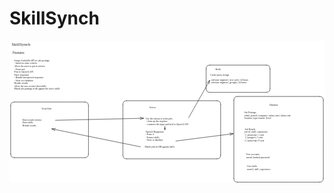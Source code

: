 # SkillSynch
<svg version="1.1" xmlns="http://www.w3.org/2000/svg" viewBox="0 0 2672 1209.6" width="5344" height="2419.2">
  <!-- svg-source:excalidraw -->
  
  <defs>
    <style class="style-fonts">
      @font-face {
        font-family: "Virgil";
        src: url("https://excalidraw.com/Virgil.woff2");
      }
      @font-face {
        font-family: "Cascadia";
        src: url("https://excalidraw.com/Cascadia.woff2");
      }
      @font-face {
        font-family: "Assistant";
        src: url("https://excalidraw.com/Assistant-Regular.woff2");
      }
    </style>
    
  </defs>
  <rect x="0" y="0" width="2672" height="1209.6" fill="#ffffff"></rect><g transform="translate(19 10) rotate(0 105.46875 21.59999999999991)"><text x="0" y="0" font-family="Cascadia, Segoe UI Emoji" font-size="36px" fill="#1e1e1e" text-anchor="start" style="white-space: pre;" direction="ltr" dominant-baseline="text-before-edge">SkillSynch</text></g><g transform="translate(27 87) rotate(0 73.828125 16.799999999999955)"><text x="0" y="0" font-family="Cascadia, Segoe UI Emoji" font-size="28px" fill="#1e1e1e" text-anchor="start" style="white-space: pre;" direction="ltr" dominant-baseline="text-before-edge">Features:</text></g><g transform="translate(40.167969000000085 158.85624999999982) rotate(0 292.96875 132)"><text x="0" y="0" font-family="Cascadia, Segoe UI Emoji" font-size="20px" fill="#1e1e1e" text-anchor="start" style="white-space: pre;" direction="ltr" dominant-baseline="text-before-edge">Scrape LinkedIn API for job postings</text><text x="0" y="24" font-family="Cascadia, Segoe UI Emoji" font-size="20px" fill="#1e1e1e" text-anchor="start" style="white-space: pre;" direction="ltr" dominant-baseline="text-before-edge">- based on some criteria</text><text x="0" y="48" font-family="Cascadia, Segoe UI Emoji" font-size="20px" fill="#1e1e1e" text-anchor="start" style="white-space: pre;" direction="ltr" dominant-baseline="text-before-edge">Allow the users to put in criteria</text><text x="0" y="72" font-family="Cascadia, Segoe UI Emoji" font-size="20px" fill="#1e1e1e" text-anchor="start" style="white-space: pre;" direction="ltr" dominant-baseline="text-before-edge">- Front end</text><text x="0" y="96" font-family="Cascadia, Segoe UI Emoji" font-size="20px" fill="#1e1e1e" text-anchor="start" style="white-space: pre;" direction="ltr" dominant-baseline="text-before-edge">Post to OpenAI API</text><text x="0" y="120" font-family="Cascadia, Segoe UI Emoji" font-size="20px" fill="#1e1e1e" text-anchor="start" style="white-space: pre;" direction="ltr" dominant-baseline="text-before-edge">Parse responses</text><text x="0" y="144" font-family="Cascadia, Segoe UI Emoji" font-size="20px" fill="#1e1e1e" text-anchor="start" style="white-space: pre;" direction="ltr" dominant-baseline="text-before-edge">- Handle unexpected responses</text><text x="0" y="168" font-family="Cascadia, Segoe UI Emoji" font-size="20px" fill="#1e1e1e" text-anchor="start" style="white-space: pre;" direction="ltr" dominant-baseline="text-before-edge">- Store to a database</text><text x="0" y="192" font-family="Cascadia, Segoe UI Emoji" font-size="20px" fill="#1e1e1e" text-anchor="start" style="white-space: pre;" direction="ltr" dominant-baseline="text-before-edge">Render results</text><text x="0" y="216" font-family="Cascadia, Segoe UI Emoji" font-size="20px" fill="#1e1e1e" text-anchor="start" style="white-space: pre;" direction="ltr" dominant-baseline="text-before-edge">Allow the user to enter their skills</text><text x="0" y="240" font-family="Cascadia, Segoe UI Emoji" font-size="20px" fill="#1e1e1e" text-anchor="start" style="white-space: pre;" direction="ltr" dominant-baseline="text-before-edge">Match job postings in db against the user's skills</text></g><g stroke-linecap="round" transform="translate(10 519.5999999999999) rotate(0 330 236)"><path d="M32 0 C231.81 0, 431.63 0, 628 0 M32 0 C204.99 0, 377.98 0, 628 0 M628 0 C649.33 0, 660 10.67, 660 32 M628 0 C649.33 0, 660 10.67, 660 32 M660 32 C660 173.37, 660 314.74, 660 440 M660 32 C660 152.05, 660 272.1, 660 440 M660 440 C660 461.33, 649.33 472, 628 472 M660 440 C660 461.33, 649.33 472, 628 472 M628 472 C447.45 472, 266.91 472, 32 472 M628 472 C428.17 472, 228.33 472, 32 472 M32 472 C10.67 472, 0 461.33, 0 440 M32 472 C10.67 472, 0 461.33, 0 440 M0 440 C0 314.08, 0 188.16, 0 32 M0 440 C0 295.19, 0 150.38, 0 32 M0 32 C0 10.67, 10.67 0, 32 0 M0 32 C0 10.67, 10.67 0, 32 0" stroke="#1e1e1e" stroke-width="2" fill="none"></path></g><g transform="translate(273 568.5999999999999) rotate(0 52.734375 12)"><text x="0" y="0" font-family="Cascadia, Segoe UI Emoji" font-size="20px" fill="#1e1e1e" text-anchor="start" style="white-space: pre;" direction="ltr" dominant-baseline="text-before-edge">Front End</text></g><g transform="translate(110 661.5999999999999) rotate(0 123.046875 36)"><text x="0" y="0" font-family="Cascadia, Segoe UI Emoji" font-size="20px" fill="#1e1e1e" text-anchor="start" style="white-space: pre;" direction="ltr" dominant-baseline="text-before-edge">Enter search criteria</text><text x="0" y="24" font-family="Cascadia, Segoe UI Emoji" font-size="20px" fill="#1e1e1e" text-anchor="start" style="white-space: pre;" direction="ltr" dominant-baseline="text-before-edge">Enter skills</text><text x="0" y="48" font-family="Cascadia, Segoe UI Emoji" font-size="20px" fill="#1e1e1e" text-anchor="start" style="white-space: pre;" direction="ltr" dominant-baseline="text-before-edge">Render results</text></g><g stroke-linecap="round" transform="translate(962 508.5999999999999) rotate(0 414.5 246.5)"><path d="M32 0 C320.21 0, 608.43 0, 797 0 M32 0 C322.43 0, 612.86 0, 797 0 M797 0 C818.33 0, 829 10.67, 829 32 M797 0 C818.33 0, 829 10.67, 829 32 M829 32 C829 179.06, 829 326.11, 829 461 M829 32 C829 167.81, 829 303.61, 829 461 M829 461 C829 482.33, 818.33 493, 797 493 M829 461 C829 482.33, 818.33 493, 797 493 M797 493 C518.3 493, 239.6 493, 32 493 M797 493 C546.16 493, 295.33 493, 32 493 M32 493 C10.67 493, 0 482.33, 0 461 M32 493 C10.67 493, 0 482.33, 0 461 M0 461 C0 345.66, 0 230.33, 0 32 M0 461 C0 350.87, 0 240.73, 0 32 M0 32 C0 10.67, 10.67 0, 32 0 M0 32 C0 10.67, 10.67 0, 32 0" stroke="#1e1e1e" stroke-width="2" fill="none"></path></g><g stroke-linecap="round"><g transform="translate(390 674.5999999999999) rotate(0 373 -8.5)"><path d="M0 0 C124.33 -2.83, 621.67 -14.17, 746 -17 M0 0 C124.33 -2.83, 621.67 -14.17, 746 -17" stroke="#1e1e1e" stroke-width="2" fill="none"></path></g><g transform="translate(390 674.5999999999999) rotate(0 373 -8.5)"><path d="M718.05 -6.1 C725.88 -9.15, 733.71 -12.21, 746 -17 M718.05 -6.1 C727.02 -9.6, 735.99 -13.1, 746 -17" stroke="#1e1e1e" stroke-width="2" fill="none"></path></g><g transform="translate(390 674.5999999999999) rotate(0 373 -8.5)"><path d="M717.58 -26.62 C725.54 -23.92, 733.51 -21.23, 746 -17 M717.58 -26.62 C726.71 -23.53, 735.83 -20.44, 746 -17" stroke="#1e1e1e" stroke-width="2" fill="none"></path></g></g><mask></mask><g transform="translate(1188 555.5999999999999) rotate(0 35.15625 12)"><text x="0" y="0" font-family="Cascadia, Segoe UI Emoji" font-size="20px" fill="#1e1e1e" text-anchor="start" style="white-space: pre;" direction="ltr" dominant-baseline="text-before-edge">Server</text></g><g transform="translate(1156 651.5999999999999) rotate(0 257.8125 48)"><text x="0" y="0" font-family="Cascadia, Segoe UI Emoji" font-size="20px" fill="#1e1e1e" text-anchor="start" style="white-space: pre;" direction="ltr" dominant-baseline="text-before-edge">Use the criteria to fetch jobs</text><text x="0" y="24" font-family="Cascadia, Segoe UI Emoji" font-size="20px" fill="#1e1e1e" text-anchor="start" style="white-space: pre;" direction="ltr" dominant-baseline="text-before-edge">- clean up the response</text><text x="0" y="48" font-family="Cascadia, Segoe UI Emoji" font-size="20px" fill="#1e1e1e" text-anchor="start" style="white-space: pre;" direction="ltr" dominant-baseline="text-before-edge">- construct the input and feed to OpenAI API</text><text x="0" y="72" font-family="Cascadia, Segoe UI Emoji" font-size="20px" fill="#1e1e1e" text-anchor="start" style="white-space: pre;" direction="ltr" dominant-baseline="text-before-edge"></text></g><g transform="translate(1154 762.5999999999999) rotate(0 111.328125 48)"><text x="0" y="0" font-family="Cascadia, Segoe UI Emoji" font-size="20px" fill="#1e1e1e" text-anchor="start" style="white-space: pre;" direction="ltr" dominant-baseline="text-before-edge">OpenAI Repsponse</text><text x="0" y="24" font-family="Cascadia, Segoe UI Emoji" font-size="20px" fill="#1e1e1e" text-anchor="start" style="white-space: pre;" direction="ltr" dominant-baseline="text-before-edge">- Parse it</text><text x="0" y="48" font-family="Cascadia, Segoe UI Emoji" font-size="20px" fill="#1e1e1e" text-anchor="start" style="white-space: pre;" direction="ltr" dominant-baseline="text-before-edge">- Extract skills</text><text x="0" y="72" font-family="Cascadia, Segoe UI Emoji" font-size="20px" fill="#1e1e1e" text-anchor="start" style="white-space: pre;" direction="ltr" dominant-baseline="text-before-edge">- Store to database</text></g><g stroke-linecap="round"><g transform="translate(1318 724.5999999999999) rotate(0 0 15)"><path d="M0 0 C0 5, 0 25, 0 30 M0 0 C0 5, 0 25, 0 30" stroke="#1e1e1e" stroke-width="2" fill="none"></path></g><g transform="translate(1318 724.5999999999999) rotate(0 0 15)"><path d="M-5.13 15.9 C-3.23 21.14, -1.32 26.37, 0 30 M-5.13 15.9 C-3.36 20.76, -1.59 25.62, 0 30" stroke="#1e1e1e" stroke-width="2" fill="none"></path></g><g transform="translate(1318 724.5999999999999) rotate(0 0 15)"><path d="M5.13 15.9 C3.23 21.14, 1.32 26.37, 0 30 M5.13 15.9 C3.36 20.76, 1.59 25.62, 0 30" stroke="#1e1e1e" stroke-width="2" fill="none"></path></g></g><mask></mask><g stroke-linecap="round" transform="translate(1903 472.5999999999999) rotate(0 379.5 363.5)"><path d="M32 0 C266.17 0, 500.35 0, 727 0 M32 0 C239.45 0, 446.91 0, 727 0 M727 0 C748.33 0, 759 10.67, 759 32 M727 0 C748.33 0, 759 10.67, 759 32 M759 32 C759 177.74, 759 323.49, 759 695 M759 32 C759 194.85, 759 357.71, 759 695 M759 695 C759 716.33, 748.33 727, 727 727 M759 695 C759 716.33, 748.33 727, 727 727 M727 727 C506.88 727, 286.77 727, 32 727 M727 727 C505.28 727, 283.56 727, 32 727 M32 727 C10.67 727, 0 716.33, 0 695 M32 727 C10.67 727, 0 716.33, 0 695 M0 695 C0 447.42, 0 199.84, 0 32 M0 695 C0 526.72, 0 358.44, 0 32 M0 32 C0 10.67, 10.67 0, 32 0 M0 32 C0 10.67, 10.67 0, 32 0" stroke="#1e1e1e" stroke-width="2" fill="none"></path></g><g stroke-linecap="round"><g transform="translate(1411 850.5999999999999) rotate(0 243 -31.032591514266414)"><path d="M0 0 C81 -10.34, 405 -51.72, 486 -62.07 M0 0 C81 -10.34, 405 -51.72, 486 -62.07" stroke="#1e1e1e" stroke-width="2" fill="none"></path></g><g transform="translate(1411 850.5999999999999) rotate(0 243 -31.032591514266414)"><path d="M459.34 -48.32 C469.41 -53.51, 479.48 -58.7, 486 -62.07 M459.34 -48.32 C468.57 -53.08, 477.8 -57.84, 486 -62.07" stroke="#1e1e1e" stroke-width="2" fill="none"></path></g><g transform="translate(1411 850.5999999999999) rotate(0 243 -31.032591514266414)"><path d="M456.74 -68.67 C467.79 -66.18, 478.84 -63.68, 486 -62.07 M456.74 -68.67 C466.87 -66.38, 477 -64.1, 486 -62.07" stroke="#1e1e1e" stroke-width="2" fill="none"></path></g></g><mask></mask><g transform="translate(2205 537.5999999999999) rotate(0 46.875 12)"><text x="0" y="0" font-family="Cascadia, Segoe UI Emoji" font-size="20px" fill="#1e1e1e" text-anchor="start" style="white-space: pre;" direction="ltr" dominant-baseline="text-before-edge">Database</text></g><g transform="translate(1148 892.5999999999999) rotate(0 181.640625 12)"><text x="0" y="0" font-family="Cascadia, Segoe UI Emoji" font-size="20px" fill="#1e1e1e" text-anchor="start" style="white-space: pre;" direction="ltr" dominant-baseline="text-before-edge">Match jobs in DB against skills</text></g><g stroke-linecap="round"><g transform="translate(1111 899.5999999999999) rotate(0 -375.5 -76)"><path d="M0 0 C-125.17 -25.33, -625.83 -126.67, -751 -152 M0 0 C-125.17 -25.33, -625.83 -126.67, -751 -152" stroke="#1e1e1e" stroke-width="2" fill="none"></path></g><g transform="translate(1111 899.5999999999999) rotate(0 -375.5 -76)"><path d="M-721.33 -156.46 C-729.01 -155.31, -736.69 -154.15, -751 -152 M-721.33 -156.46 C-732.46 -154.79, -743.59 -153.12, -751 -152" stroke="#1e1e1e" stroke-width="2" fill="none"></path></g><g transform="translate(1111 899.5999999999999) rotate(0 -375.5 -76)"><path d="M-725.4 -136.35 C-732.03 -140.4, -738.66 -144.45, -751 -152 M-725.4 -136.35 C-735 -142.22, -744.6 -148.09, -751 -152" stroke="#1e1e1e" stroke-width="2" fill="none"></path></g></g><mask></mask><g stroke-linecap="round" transform="translate(1668 206.5999999999999) rotate(0 271 115.5)"><path d="M32 0 C145.18 0, 258.36 0, 510 0 M32 0 C173.71 0, 315.43 0, 510 0 M510 0 C531.33 0, 542 10.67, 542 32 M510 0 C531.33 0, 542 10.67, 542 32 M542 32 C542 95.76, 542 159.52, 542 199 M542 32 C542 73.09, 542 114.18, 542 199 M542 199 C542 220.33, 531.33 231, 510 231 M542 199 C542 220.33, 531.33 231, 510 231 M510 231 C322.32 231, 134.65 231, 32 231 M510 231 C411.87 231, 313.75 231, 32 231 M32 231 C10.67 231, 0 220.33, 0 199 M32 231 C10.67 231, 0 220.33, 0 199 M0 199 C0 150.44, 0 101.89, 0 32 M0 199 C0 153.87, 0 108.74, 0 32 M0 32 C0 10.67, 10.67 0, 32 0 M0 32 C0 10.67, 10.67 0, 32 0" stroke="#1e1e1e" stroke-width="2" fill="none"></path></g><g transform="translate(1747 233.5999999999999) rotate(0 29.296875 12)"><text x="0" y="0" font-family="Cascadia, Segoe UI Emoji" font-size="20px" fill="#1e1e1e" text-anchor="start" style="white-space: pre;" direction="ltr" dominant-baseline="text-before-edge">Redis</text></g><g transform="translate(1703 283.5999999999999) rotate(0 111.328125 12)"><text x="0" y="0" font-family="Cascadia, Segoe UI Emoji" font-size="20px" fill="#1e1e1e" text-anchor="start" style="white-space: pre;" direction="ltr" dominant-baseline="text-before-edge">Cache query strings</text></g><g stroke-linecap="round"><g transform="translate(1520 652.5999999999999) rotate(0 89 -158)"><path d="M0 0 C29.67 -52.67, 148.33 -263.33, 178 -316 M0 0 C29.67 -52.67, 148.33 -263.33, 178 -316" stroke="#1e1e1e" stroke-width="2" fill="none"></path></g><g transform="translate(1520 652.5999999999999) rotate(0 89 -158)"><path d="M173.1 -286.4 C174.14 -292.66, 175.18 -298.93, 178 -316 M173.1 -286.4 C174.88 -297.14, 176.66 -307.88, 178 -316" stroke="#1e1e1e" stroke-width="2" fill="none"></path></g><g transform="translate(1520 652.5999999999999) rotate(0 89 -158)"><path d="M155.22 -296.47 C160.04 -300.61, 164.86 -304.74, 178 -316 M155.22 -296.47 C163.49 -303.56, 171.75 -310.65, 178 -316" stroke="#1e1e1e" stroke-width="2" fill="none"></path></g></g><mask></mask><g transform="translate(1992 600.5999999999999) rotate(0 304.6875 36)"><text x="0" y="0" font-family="Cascadia, Segoe UI Emoji" font-size="20px" fill="#1e1e1e" text-anchor="start" style="white-space: pre;" direction="ltr" dominant-baseline="text-before-edge">Job Postings</text><text x="0" y="24" font-family="Cascadia, Segoe UI Emoji" font-size="20px" fill="#1e1e1e" text-anchor="start" style="white-space: pre;" direction="ltr" dominant-baseline="text-before-edge">jobid | posted | company | salary start | salary end</text><text x="0" y="48" font-family="Cascadia, Segoe UI Emoji" font-size="20px" fill="#1e1e1e" text-anchor="start" style="white-space: pre;" direction="ltr" dominant-baseline="text-before-edge">location | type-remote | level </text></g><g transform="translate(1995 739.5999999999999) rotate(0 158.203125 60)"><text x="0" y="0" font-family="Cascadia, Segoe UI Emoji" font-size="20px" fill="#1e1e1e" text-anchor="start" style="white-space: pre;" direction="ltr" dominant-baseline="text-before-edge">Job Details</text><text x="0" y="24" font-family="Cascadia, Segoe UI Emoji" font-size="20px" fill="#1e1e1e" text-anchor="start" style="white-space: pre;" direction="ltr" dominant-baseline="text-before-edge">job id | skill | experience</text><text x="0" y="48" font-family="Cascadia, Segoe UI Emoji" font-size="20px" fill="#1e1e1e" text-anchor="start" style="white-space: pre;" direction="ltr" dominant-baseline="text-before-edge">1 | javascript | 1 year</text><text x="0" y="72" font-family="Cascadia, Segoe UI Emoji" font-size="20px" fill="#1e1e1e" text-anchor="start" style="white-space: pre;" direction="ltr" dominant-baseline="text-before-edge">1 | postgres | 1 year</text><text x="0" y="96" font-family="Cascadia, Segoe UI Emoji" font-size="20px" fill="#1e1e1e" text-anchor="start" style="white-space: pre;" direction="ltr" dominant-baseline="text-before-edge">2 | typescript | 0 year</text></g><g transform="translate(2008 955.5999999999999) rotate(0 140.625 24)"><text x="0" y="0" font-family="Cascadia, Segoe UI Emoji" font-size="20px" fill="#1e1e1e" text-anchor="start" style="white-space: pre;" direction="ltr" dominant-baseline="text-before-edge">User accounts</text><text x="0" y="24" font-family="Cascadia, Segoe UI Emoji" font-size="20px" fill="#1e1e1e" text-anchor="start" style="white-space: pre;" direction="ltr" dominant-baseline="text-before-edge">userid | hashed password</text></g><g transform="translate(2015 1055.6) rotate(0 158.203125 24)"><text x="0" y="0" font-family="Cascadia, Segoe UI Emoji" font-size="20px" fill="#1e1e1e" text-anchor="start" style="white-space: pre;" direction="ltr" dominant-baseline="text-before-edge">User skills</text><text x="0" y="24" font-family="Cascadia, Segoe UI Emoji" font-size="20px" fill="#1e1e1e" text-anchor="start" style="white-space: pre;" direction="ltr" dominant-baseline="text-before-edge">userid | skill | experience</text></g><g transform="translate(1711 322.5999999999999) rotate(0 228.515625 24)"><text x="0" y="0" font-family="Cascadia, Segoe UI Emoji" font-size="20px" fill="#1e1e1e" text-anchor="start" style="white-space: pre;" direction="ltr" dominant-baseline="text-before-edge">software engineer | new york | 24 hours</text><text x="0" y="24" font-family="Cascadia, Segoe UI Emoji" font-size="20px" fill="#1e1e1e" text-anchor="start" style="white-space: pre;" direction="ltr" dominant-baseline="text-before-edge">software engineer | georgia | 24 hours</text></g></svg>
